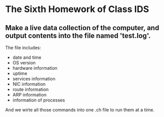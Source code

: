 # The Sixth Homework of Class IDS

## Make a live data collection of the computer, and output contents into the file named 'test.log'.
The file includes:
- date and time
- OS version
- hardware information
- uptime
- services information
- NIC information
- route information
- ARP information
- information of processes

And we wirte all those commands into one .ch file to run them at a time.
